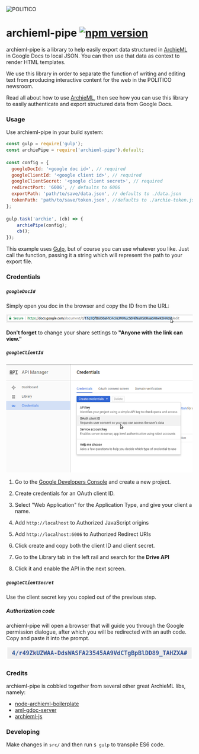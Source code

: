 ![POLITICO](https://rawgithub.com/The-Politico/src/master/images/logo/badge.png)

# archieml-pipe [![npm version](https://badge.fury.io/js/archieml-pipe.svg)](https://badge.fury.io/js/archieml-pipe)

archieml-pipe is a library to help easily export data structured in [ArchieML](http://archieml.org/) in Google Docs to local JSON. You can then use that data as context to render HTML templates.

We use this library in order to separate the function of writing and editing text from producing interactive content for the web in the POLITICO newsroom.

Read all about how to use [ArchieML](http://archieml.org/#demo), then see how you can use this library to easily authenticate and export structured data from Google Docs.

### Usage

Use archieml-pipe in your build system:

```javascript
const gulp = require('gulp');
const archiePipe = require('archieml-pipe').default;

const config = {
  googleDocId: '<google doc id>', // required
  googleClientId: '<google client id>', // required
  googleClientSecret: '<google client secret>', // required
  redirectPort: '6006', // defaults to 6006
  exportPath: 'path/to/save/data.json', // defaults to ./data.json
  tokenPath: 'path/to/save/token.json', //defaults to ./archie-token.json
};

gulp.task('archie', (cb) => {
    archiePipe(config);
    cb();
});
```

This example uses [Gulp](http://gulpjs.com/), but of course you can use whatever you like. Just call the function, passing it a string which will represent the path to your export file.

### Credentials

##### `googleDocId`

Simply open you doc in the browser and copy the ID from the URL:

![GoogleDoc](docId.png)

**Don't forget** to change your share settings to **"Anyone with the link can view."**

##### `googleClientId`

![Oauth](dev-console.png)

1. Go to the [Google Developers Console](https://console.developers.google.com) and create a new project.

2. Create credentials for an OAuth client ID.

3. Select "Web Application" for the Application Type, and give your client a name.

4. Add `http://localhost` to Authorized JavaScript origins

5. Add `http://localhost:6006` to Authorized Redirect URIs

6. Click create and copy both the client ID and client secret.

7. Go to the Library tab in the left rail and search for the **Drive API**

8. Click it and enable the API in the next screen.

##### `googleClientSecret`

Use the client secret key you copied out of the previous step.


##### Authorization code

archieml-pipe will open a browser that will guide you through the Google permission dialogue, after which you will be redirected with an auth code. Copy and paste it into the prompt.

![Token](token.png)


### Credits

archieml-pipe is cobbled together from several other great ArchieML libs, namely:
+ [node-archieml-boilerplate](https://github.com/stuartathompson/node-archieml-boilerplate)
+ [aml-gdoc-server](https://github.com/Quartz/aml-gdoc-server)
+ [archieml-js](https://github.com/newsdev/archieml-js/blob/master/examples/google_drive.js)

### Developing

Make changes in `src/` and then run `$ gulp` to transpile ES6 code.

